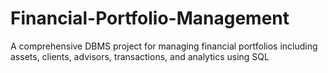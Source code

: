 # Financial-Portfolio-Management
A comprehensive DBMS project for managing financial portfolios including assets, clients, advisors, transactions, and analytics using SQL
